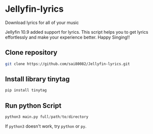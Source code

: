 # Jellyfin-lyrics
Download lyrics for all of your music

Jellyfin 10.9 added support for lyrics. This script helps you to get lyrics effortlessly and make your experience better. Happy Singing!!

## Clone repository

```bash
git clone https://github.com/sai80082/Jellyfin-lyrics.git
```

## Install library tinytag

```python
pip install tinytag
```

## Run python Script

```python
python3 main.py full/path/to/directory
```

If `python3` doesn't work, try `python` or `py`.